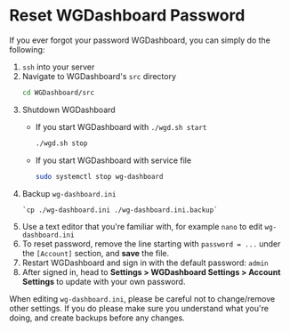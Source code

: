 # Reset WGDashboard Password

If you ever forgot your password WGDashboard, you can simply do the following:
1. `ssh` into your server
2. Navigate to WGDashboard's `src` directory
	```bash
	cd WGDashboard/src
	```
3. Shutdown WGDashboard
   - If you start WGDashboard with `./wgd.sh start`
   
       ```bash
       ./wgd.sh stop
       ```
   - If you start WGDashboard with service file

	   ```bash
	   sudo systemctl stop wg-dashboard
	   ```
4. Backup `wg-dashboard.ini`
	```Shell
	`cp ./wg-dashboard.ini ./wg-dashboard.ini.backup`
    ```
5. Use a text editor that you're familiar with, for example `nano` to edit `wg-dashboard.ini`
6. To reset password, remove the line starting with `password = ...` under the `[Account]` section, and **save** the file.
7. Restart WGDashboard and sign in with the default password:  `admin`
8. After signed in, head to **Settings > WGDashboard Settings > Account Settings** to update with your own password.

<note>
When editing <code>wg-dashboard.ini</code>, please be careful not to change/remove other settings. If you do please make sure you understand what you're doing, and create backups before any changes.
</note>